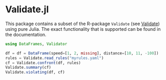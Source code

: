 Validate.jl
===========

This package contains a subset of the R-package `Validate` (see
[Validate](https://github.com/data-cleaning/validate)) using pure Julia. The
exact functionality that is supported can be found in the documentation.


```julia
using DataFrames, Validator

df = df = DataFrame(speed=[1, 2, missing], distance=[10, 11, -100])
rules = Validate.read_rules("myrules.yaml")
cf = Validate.confront(df, rules)
Validate.summary(cf)
Validate.violating(df, cf)
```
